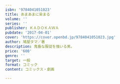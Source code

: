 ```yaml
---
isbn: '9784041051023'
title: あまあまに染まる
volume: ''
series: ''
publisher: ＫＡＤＯＫＡＷＡ
pubdate: '2017-04-01'
cover: 'https://cover.openbd.jp/9784041051023.jpg'
author: 鳩屋タマ／著
description: 鬼畜な服従を強いる男。
price: '600'
genre: ''
target: 一般
format: コミック
content: コミックス・劇画

---
```

